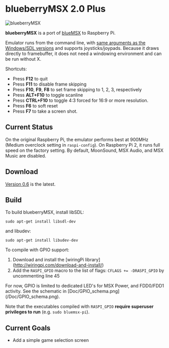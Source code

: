 blueberryMSX 2.0 Plus
============
![blueberryMSX](http://i.imgur.com/Tnq9vSY.png "blueberry")

**blueberryMSX** is a port of [blueMSX][1] to Raspberry Pi.

Emulator runs from the command line, with [same arguments as the Windows/SDL versions][2] and supports joysticks/joypads. Because it draws directly to framebuffer, it does not need a windowing environment and can be run without X.

Shortcuts:

* Press **F12** to quit
* Press **F11** to disable frame skipping
* Press **F10**, **F9**, **F8** to set frame skipping to 1, 2, 3, respectively
* Press **ALT+F10** to toggle scanline
* Press **CTRL+F10** to toggle 4:3 forced for 16:9 or more resolution.
* Press **F6** to soft reset
* Press **F7** to take a screen shot.

Current Status
--------------

On the original Raspberry Pi, the emulator performs best at 900MHz (Medium overclock setting in `raspi-config`). On Raspberry Pi 2, it runs full speed on the factory setting.
By default, MoonSound, MSX Audio, and MSX Music are disabled.

Download
--------

[Version 0.6](https://github.com/pokebyte/blueberryMSX/releases/tag/v0.6) is the latest.

Build
--------
To build blueberryMSX, install libSDL:

`sudo apt-get install libsdl-dev`

and libudev:

`sudo apt-get install libudev-dev`
 
To compile with GPIO support:

1. Download and install the [wiringPi library] (http://wiringpi.com/download-and-install/)
2. Add the `RASPI_GPIO` macro to the list of flags: `CFLAGS += -DRASPI_GPIO` by uncommenting line 45

For now, GPIO is limited to dedicated LED's for MSX Power, and FDD0/FDD1 activity. See the schematic in [Doc/GPIO_schema.png] (/Doc/GPIO_schema.png).

Note that the executables compiled with `RASPI_GPIO` **require superuser privileges to run** (e.g. `sudo bluemsx-pi`).

Current Goals
------------

* Add a simple game selection screen

[1]: http://bluemsx.com/
[2]: http://www.msxblue.com/manual/commandlineargs_c.htm
